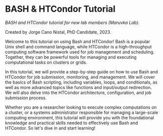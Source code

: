 # BASH & HTCondor Tutorial
*BASH and HTCondor tutorial for new lab members (Maruvka Lab).*

Created by Jorge Cano Nistal, PhD Candidate, 2023.



Welcome to this tutorial on using Bash and HTCondor! Bash is a popular Unix shell and command language, while HTCondor is a high-throughput computing software framework used for job management and scheduling. Together, they can be powerful tools for managing and executing computational tasks on clusters or grids.

In this tutorial, we will provide a step-by-step guide on how to use Bash and HTCondor for job submission, monitoring, and management. We will cover the basics of Bash scripting, including variables, loops, and conditionals, as well as more advanced topics like functions and input/output redirection. We will also delve into the HTCondor architecture, configuration, and job submission process.

Whether you are a researcher looking to execute complex computations on a cluster, or a systems administrator responsible for managing a large-scale computing environment, this tutorial will provide you with the foundational knowledge and practical skills needed to effectively use Bash and HTCondor. So let's dive in and start learning!
